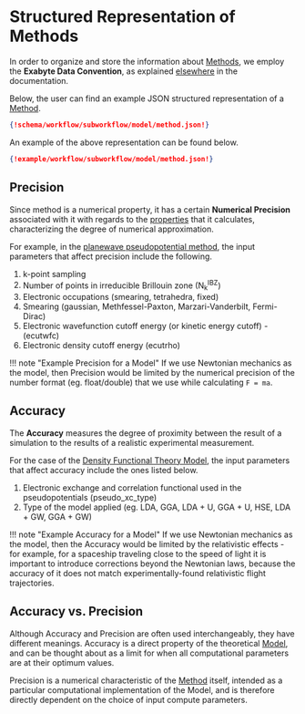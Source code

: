 # Structured Representation of Methods

In order to organize and store the information about [Methods](overview.md), we employ the **Exabyte Data Convention**, as explained [elsewhere](../data-structured/overview.md) in the documentation.

Below, the user can find an example JSON structured representation of a [Method](overview.md). 

```json tab="Schema" 
{!schema/workflow/subworkflow/model/method.json!}
```

An example of the above representation can be found below.

```json tab="Schema" 
{!example/workflow/subworkflow/model/method.json!}
```

## Precision

Since method is a numerical property, it has a certain **Numerical Precision** associated with it with regards to the [properties](../properties/overview.md) that it calculates, characterizing the degree of numerical approximation.

For example, in the [planewave pseudopotential method](pseudopotential/overview.md), the input parameters that affect precision include the following.

   1. k-point sampling
   2. Number of points in irreducible Brillouin zone (N<sub>k</sub><sup>IBZ</sup>)
   3. Electronic occupations (smearing, tetrahedra, fixed)
   4. Smearing (gaussian, Methfessel-Paxton, Marzari-Vanderbilt, Fermi-Dirac)
   5. Electronic wavefunction cutoff energy (or kinetic energy cutoff) - (ecutwfc)
   6. Electronic density cutoff energy (ecutrho)

!!! note "Example Precision for a Model"
    If we use Newtonian mechanics as the model, then Precision would be limited by the numerical precision of the number format (eg. float/double) that we use while calculating `F = ma`.

## Accuracy

The **Accuracy** measures the degree of proximity between the result of a simulation to the results of a realistic experimental measurement.

For the case of the [Density Functional Theory Model](../models/dft/overview.md), the input parameters that affect accuracy include the ones listed below.

   1. Electronic exchange and correlation functional used in the pseudopotentials (pseudo_xc_type)
   2. Type of the model applied (eg. LDA, GGA, LDA + U, GGA + U, HSE, LDA + GW, GGA + GW)

!!! note "Example Accuracy for a Model"
    If we use Newtonian mechanics as the model, then the Accuracy would be limited by the relativistic effects - for example, for a spaceship traveling close to the speed of light it is important to introduce corrections beyond the Newtonian laws, because the accuracy of it does not match experimentally-found relativistic flight trajectories.

## Accuracy vs. Precision

Although Accuracy and Precision are often used interchangeably, they have different meanings. Accuracy is a direct property of the theoretical [Model](../models/overview.md), and can be thought about as a limit for when all computational parameters are at their optimum values. 

Precision is a numerical characteristic of the [Method](overview.md) itself, intended as a particular computational implementation of the Model, and is therefore directly dependent on the choice of input compute parameters.
